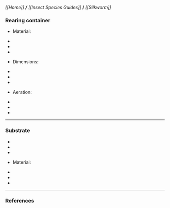 _[[Home]] **/** [[Insect Species Guides]]_ **/** _[[Silkworm]]_

### Rearing container


* Material:

-
-
-

* Dimensions: 

-
-
-
* Aeration:

-
-
-

***

### **Substrate**

-
-
-

* Material:

-
-
-
***
### **References**



